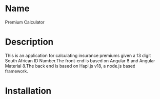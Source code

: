 # Name

Premium Calculator

# Description

This is an application for calculating insurance premiums given a 13 digit South African ID Number.The front-end is based on Angular 8 and Angular Material 8.The back end is based on Hapi.js v18, a node.js based framework.

# Installation

